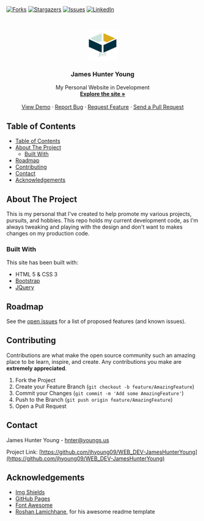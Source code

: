 [![Forks][forks-shield]][forks-url]
[![Stargazers][stars-shield]][stars-url]
[![Issues][issues-shield]][issues-url]
[![LinkedIn][linkedin-shield]][linkedin-url]



<!-- PROJECT LOGO -->
<br />
<p align="center">
  <a href="https://hunteryoung.dev-abeardedowl.com/">
    <img src="./jhy_logo.ico" alt="Logo" width="80" height="80">
  </a>

  <h3 align="center">James Hunter Young</h3>

  <p align="center">
    My Personal Website in Development
    <br />
    <a href="https://hunteryoung.dev-abeardedowl.com/"><strong>Explore the site »</strong></a>
    <br />
    <br />
    <a href="https://github.com/jhyoung09/WEB_DEV-JamesHunterYoung/">View Demo</a>
    ·
    <a href="https://github.com/jhyoung09/WEB_DEV-JamesHunterYoung/issues">Report Bug</a>
    ·
    <a href="https://github.com/jhyoung09/WEB_DEV-JamesHunterYoung/issues">Request Feature</a>
    ·
    <a href="https://github.com/jhyoung09/WEB_DEV-JamesHunterYoung/pulls">Send a Pull Request</a>
  </p>
</p>



<!-- TABLE OF CONTENTS -->
## Table of Contents

- [Table of Contents](#table-of-contents)
- [About The Project](#about-the-project)
  - [Built With](#built-with)
- [Roadmap](#roadmap)
- [Contributing](#contributing)
- [Contact](#contact)
- [Acknowledgements](#acknowledgements)



<!-- ABOUT THE PROJECT -->
## About The Project
This is my personal that I've created to help promote my various projects, pursuits, and hobbies. This repo holds my current development code, as I'm always tweaking and playing with the design and don't want to makes changes on my production code. 

### Built With
This site has been built with:
* HTML 5 & CSS 3
* [Bootstrap](https://getbootstrap.com)
* [JQuery](https://jquery.com)


<!-- ROADMAP -->
## Roadmap

See the [open issues](https://github.com/jhyoung09/WEB_DEV-JamesHunterYoung/issues) for a list of proposed features (and known issues).



<!-- CONTRIBUTING -->
## Contributing

Contributions are what make the open source community such an amazing place to be learn, inspire, and create. Any contributions you make are **extremely appreciated**.

1. Fork the Project
2. Create your Feature Branch (`git checkout -b feature/AmazingFeature`)
3. Commit your Changes (`git commit -m 'Add some AmazingFeature'`)
4. Push to the Branch (`git push origin feature/AmazingFeature`)
5. Open a Pull Request



<!-- CONTACT -->
## Contact

James Hunter Young - hnter@youngs.us

Project Link: [https://github.com/jhyoung09/WEB_DEV-JamesHunterYoung](https://github.com/jhyoung09/WEB_DEV-JamesHunterYoung)



<!-- ACKNOWLEDGEMENTS -->
## Acknowledgements
* [Img Shields](https://shields.io)
* [GitHub Pages](https://pages.github.com)
* [Font Awesome](https://fontawesome.com)
* [Roshan Lamichhane](https://github.com/roshanlam/ReadMeTemplate), for his awesome readme template





<!-- MARKDOWN LINKS & IMAGES -->
<!-- https://www.markdownguide.org/basic-syntax/#reference-style-links -->
[forks-shield]: https://img.shields.io/github/forks/jhyoung09/WEB_DEV-JamesHunterYoung?style=flat-square
[forks-url]: https://github.com/jhyoung09/ReadMeTemplate/network/members
[stars-shield]: https://img.shields.io/github/stars/jhyoung09/WEB_DEV-JamesHunterYoung?style=flat-square
[stars-url]: https://github.com/jhyoung09/ReadMeTemplate/stargazers
[issues-shield]: https://img.shields.io/github/issues/jhyoung09/WEB_DEV-JamesHunterYoung?style=flat-square
[issues-url]: https://github.com/jhyoung09/ReadMeTemplate/issues
[linkedin-shield]: https://img.shields.io/badge/-LinkedIn-black.svg?style=flat-square&logo=linkedin&colorB=555
[linkedin-url]: https://www.linkedin.com/in/jameshunteryoung/p
